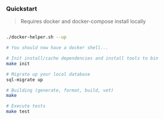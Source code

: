 ### Quickstart

> Requires docker and docker-compose install locally

```bash

./docker-helper.sh --up

# You should now have a docker shell...

# Init install/cache dependencies and install tools to bin
make init

# Migrate up your local database
sql-migrate up

# Building (generate, format, build, vet)
make

# Execute tests
make test

```